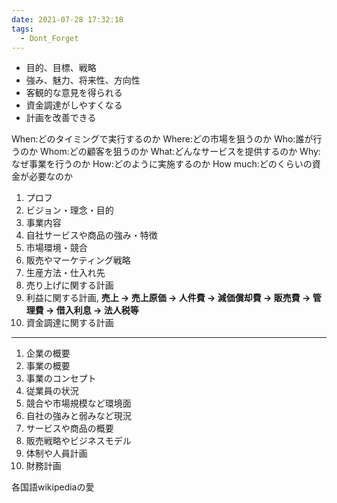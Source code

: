 ```yaml
---
date: 2021-07-28 17:32:18
tags:
  - Dont_Forget
---
```


- 目的、目標、戦略
- 強み、魅力、将来性、方向性
- 客観的な意見を得られる
- 資金調達がしやすくなる
- 計画を改善できる

When:どのタイミングで実行するのか
Where:どの市場を狙うのか
Who:誰が行うのか
Whom:どの顧客を狙うのか
What:どんなサービスを提供するのか
Why:なぜ事業を行うのか
How:どのように実施するのか
How much:どのくらいの資金が必要なのか

1. プロフ
2. ビジョン・理念・目的
3. 事業内容
4. 自社サービスや商品の強み・特徴
5. 市場環境・競合
6. 販売やマーケティング戦略
7. 生産方法・仕入れ先
8. 売り上げに関する計画
9. 利益に関する計画, **売上 → 売上原価 → 人件費 → 減価償却費 → 販売費 → 管理費 → 借入利息 → 法人税等**
10. 資金調達に関する計画

---

1. 企業の概要
2. 事業の概要
3. 事業のコンセプト
4. 従業員の状況
5. 競合や市場規模など環境面
6. 自社の強みと弱みなど現況
7. サービスや商品の概要
8. 販売戦略やビジネスモデル
9. 体制や人員計画
10. 財務計画


各国語wikipediaの愛
